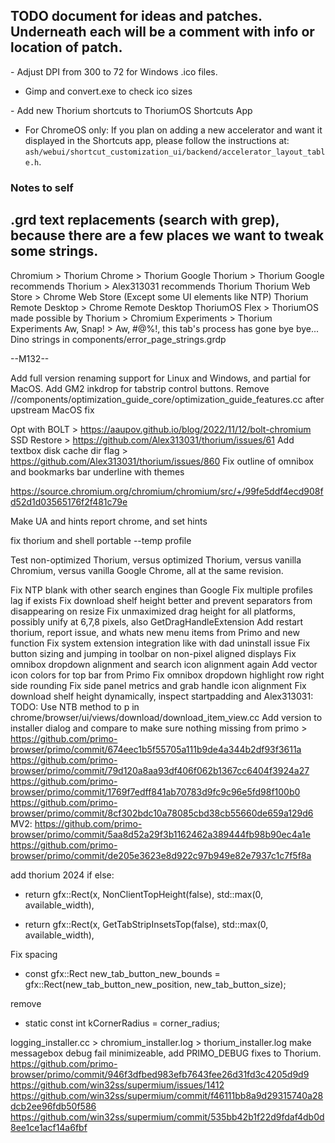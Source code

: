 ## TODO document for ideas and patches. Underneath each will be a comment with info or location of patch.

&#45; Adjust DPI from 300 to 72 for Windows .ico files.

 - Gimp and convert.exe to check ico sizes

&#45; Add new Thorium shortcuts to ThoriumOS Shortcuts App

 - For ChromeOS only: If you plan on adding a new accelerator and want it
 displayed in the Shortcuts app, please follow the instructions at: `ash/webui/shortcut_customization_ui/backend/accelerator_layout_table.h`.

### Notes to self

## .grd text replacements (search with grep), because there are a few places we want to tweak some strings.

Chromium > Thorium
Chrome > Thorium
Google Thorium > Thorium
Google recommends Thorium > Alex313031 recommends Thorium
Thorium Web Store > Chrome Web Store (Except some UI elements like NTP)
Thorium Remote Desktop > Chrome Remote Desktop
ThoriumOS Flex > ThoriumOS
made possible by Thorium > Chromium
Experiments > Thorium Experiments
Aw, Snap! > Aw, #@%!, this tab's process has gone bye bye...
Dino strings in components/error_page_strings.grdp

--M132--

Add full version renaming support for Linux and Windows, and partial for MacOS.
Add GM2 inkdrop for tabstrip control buttons.
Remove //components/optimization_guide_core/optimization_guide_features.cc after upstream MacOS fix

Opt with BOLT > https://aaupov.github.io/blog/2022/11/12/bolt-chromium
SSD Restore > https://github.com/Alex313031/thorium/issues/61
Add textbox disk cache dir flag > https://github.com/Alex313031/thorium/issues/860
Fix outline of omnibox and bookmarks bar underline with themes

https://source.chromium.org/chromium/chromium/src/+/99fe5ddf4ecd908fd52d1d03565176f2f481c79e

Make UA and hints report chrome, and set hints

fix thorium and shell portable --temp profile

Test non-optimized Thorium, versus optimized Thorium, versus vanilla Chromium, versus vanilla Google Chrome, all at the same revision.

Fix NTP blank with other search engines than Google
Fix multiple profiles lag if exists
Fix download shelf height better and prevent separators from disappearing on resize
Fix unmaximized drag height for all platforms, possibly unify at 6,7,8 pixels, also GetDragHandleExtension
Add restart thorium, report issue, and whats new menu items from Primo and new function
Fix system extension integration like with dad uninstall issue
Fix button sizing and jumping in toolbar on non-pixel aligned displays
Fix omnibox dropdown alignment and search icon alignment again
Add vector icon colors for top bar from Primo
Fix omnibox dropdown highlight row right side rounding
Fix side panel metrics and grab handle icon alignment
Fix download shelf height dynamically, inspect startpadding and Alex313031: TODO: Use NTB method to p in chrome/browser/ui/views/download/download_item_view.cc
Add version to installer dialog and compare to make sure nothing missing from primo > https://github.com/primo-browser/primo/commit/674eec1b5f55705a111b9de4a344b2df93f3611a  
https://github.com/primo-browser/primo/commit/79d120a8aa93df406f062b1367cc6404f3924a27  
https://github.com/primo-browser/primo/commit/1769f7edff841ab70783d9fc9c96e5fd98f100b0  
https://github.com/primo-browser/primo/commit/8cf302bdc10a78085cbd38cb55660de659a129d6  
MV2: https://github.com/primo-browser/primo/commit/5aa8d52a29f3b1162462a389444fb98b90ec4a1e  
     https://github.com/primo-browser/primo/commit/de205e3623e8d922c97b949e82e7937c1c7f5f8a

add thorium 2024 if else:
-  return gfx::Rect(x, NonClientTopHeight(false), std::max(0, available_width),
+  return gfx::Rect(x, GetTabStripInsetsTop(false), std::max(0, available_width),

Fix spacing
+    const gfx::Rect new_tab_button_new_bounds =
         gfx::Rect(new_tab_button_new_position, new_tab_button_size);

remove
+    static const int kCornerRadius = corner_radius;

logging_installer.cc > chromium_installer.log > thorium_installer.log
make messagebox debug fail minimizeable, add PRIMO_DEBUG fixes to Thorium.
https://github.com/primo-browser/primo/commit/946f3dfbed983efb7643fee26d31fd3c4205d9d9
https://github.com/win32ss/supermium/issues/1412
https://github.com/win32ss/supermium/commit/f46111bb8a9d29315740a28dcb2ee96fdb50f586
https://github.com/win32ss/supermium/commit/535bb42b1f22d9fdaf4db0d8ee1ce1acf14a6fbf
